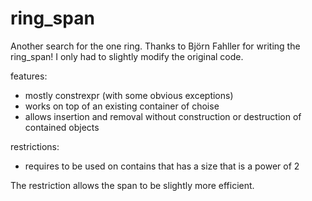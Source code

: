 # ring_span

Another search for the one ring.
Thanks to Björn Fahller for writing the ring_span! I only had to slightly modify the original code.


features:

* mostly constrexpr (with some obvious exceptions)
* works on top of an existing container of choise
* allows insertion and removal without construction or destruction of contained objects

restrictions:

* requires to be used on contains that has a size that is a power of 2

The restriction allows the span to be slightly more efficient.
